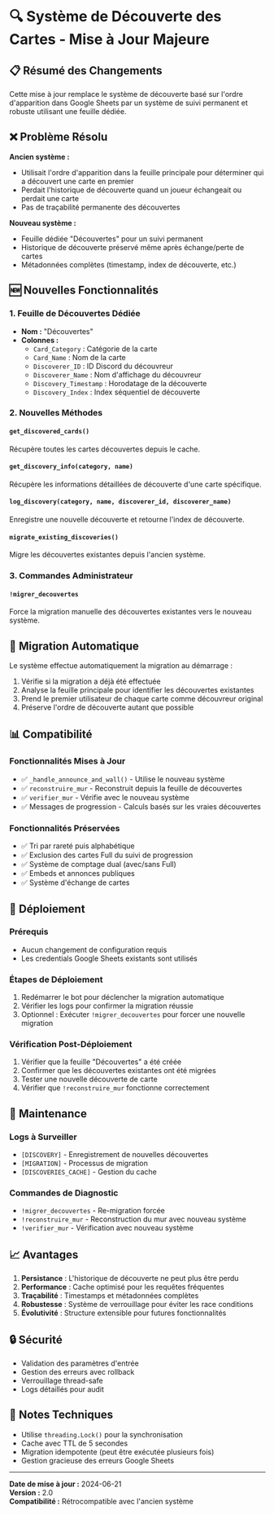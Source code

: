 # 🔍 Système de Découverte des Cartes - Mise à Jour Majeure

## 📋 Résumé des Changements

Cette mise à jour remplace le système de découverte basé sur l'ordre d'apparition dans Google Sheets par un système de suivi permanent et robuste utilisant une feuille dédiée.

## ❌ Problème Résolu

**Ancien système :**
- Utilisait l'ordre d'apparition dans la feuille principale pour déterminer qui a découvert une carte en premier
- Perdait l'historique de découverte quand un joueur échangeait ou perdait une carte
- Pas de traçabilité permanente des découvertes

**Nouveau système :**
- Feuille dédiée "Découvertes" pour un suivi permanent
- Historique de découverte préservé même après échange/perte de cartes
- Métadonnées complètes (timestamp, index de découverte, etc.)

## 🆕 Nouvelles Fonctionnalités

### 1. Feuille de Découvertes Dédiée
- **Nom :** "Découvertes"
- **Colonnes :**
  - `Card_Category` : Catégorie de la carte
  - `Card_Name` : Nom de la carte
  - `Discoverer_ID` : ID Discord du découvreur
  - `Discoverer_Name` : Nom d'affichage du découvreur
  - `Discovery_Timestamp` : Horodatage de la découverte
  - `Discovery_Index` : Index séquentiel de découverte

### 2. Nouvelles Méthodes

#### `get_discovered_cards()`
Récupère toutes les cartes découvertes depuis le cache.

#### `get_discovery_info(category, name)`
Récupère les informations détaillées de découverte d'une carte spécifique.

#### `log_discovery(category, name, discoverer_id, discoverer_name)`
Enregistre une nouvelle découverte et retourne l'index de découverte.

#### `migrate_existing_discoveries()`
Migre les découvertes existantes depuis l'ancien système.

### 3. Commandes Administrateur

#### `!migrer_decouvertes`
Force la migration manuelle des découvertes existantes vers le nouveau système.

## 🔄 Migration Automatique

Le système effectue automatiquement la migration au démarrage :
1. Vérifie si la migration a déjà été effectuée
2. Analyse la feuille principale pour identifier les découvertes existantes
3. Prend le premier utilisateur de chaque carte comme découvreur original
4. Préserve l'ordre de découverte autant que possible

## 📊 Compatibilité

### Fonctionnalités Mises à Jour
- ✅ `_handle_announce_and_wall()` - Utilise le nouveau système
- ✅ `reconstruire_mur` - Reconstruit depuis la feuille de découvertes
- ✅ `verifier_mur` - Vérifie avec le nouveau système
- ✅ Messages de progression - Calculs basés sur les vraies découvertes

### Fonctionnalités Préservées
- ✅ Tri par rareté puis alphabétique
- ✅ Exclusion des cartes Full du suivi de progression
- ✅ Système de comptage dual (avec/sans Full)
- ✅ Embeds et annonces publiques
- ✅ Système d'échange de cartes

## 🚀 Déploiement

### Prérequis
- Aucun changement de configuration requis
- Les credentials Google Sheets existants sont utilisés

### Étapes de Déploiement
1. Redémarrer le bot pour déclencher la migration automatique
2. Vérifier les logs pour confirmer la migration réussie
3. Optionnel : Exécuter `!migrer_decouvertes` pour forcer une nouvelle migration

### Vérification Post-Déploiement
1. Vérifier que la feuille "Découvertes" a été créée
2. Confirmer que les découvertes existantes ont été migrées
3. Tester une nouvelle découverte de carte
4. Vérifier que `!reconstruire_mur` fonctionne correctement

## 🔧 Maintenance

### Logs à Surveiller
- `[DISCOVERY]` - Enregistrement de nouvelles découvertes
- `[MIGRATION]` - Processus de migration
- `[DISCOVERIES_CACHE]` - Gestion du cache

### Commandes de Diagnostic
- `!migrer_decouvertes` - Re-migration forcée
- `!reconstruire_mur` - Reconstruction du mur avec nouveau système
- `!verifier_mur` - Vérification avec nouveau système

## 📈 Avantages

1. **Persistance** : L'historique de découverte ne peut plus être perdu
2. **Performance** : Cache optimisé pour les requêtes fréquentes
3. **Traçabilité** : Timestamps et métadonnées complètes
4. **Robustesse** : Système de verrouillage pour éviter les race conditions
5. **Évolutivité** : Structure extensible pour futures fonctionnalités

## 🔒 Sécurité

- Validation des paramètres d'entrée
- Gestion des erreurs avec rollback
- Verrouillage thread-safe
- Logs détaillés pour audit

## 📝 Notes Techniques

- Utilise `threading.Lock()` pour la synchronisation
- Cache avec TTL de 5 secondes
- Migration idempotente (peut être exécutée plusieurs fois)
- Gestion gracieuse des erreurs Google Sheets

---

**Date de mise à jour :** 2024-06-21  
**Version :** 2.0  
**Compatibilité :** Rétrocompatible avec l'ancien système
